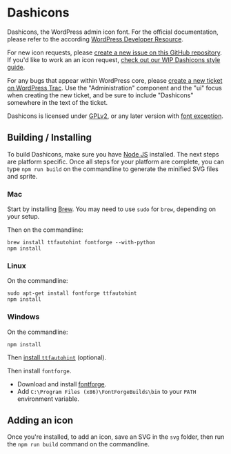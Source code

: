 # Dashicons

Dashicons, the WordPress admin icon font. For the official documentation, please refer to the according [WordPress Developer Resource](https://developer.wordpress.org/resource/dashicons/).

For new icon requests, please [create a new issue on this GitHub repository](https://github.com/WordPress/dashicons/issues/new). If you'd like to work an an icon request, [check out our WIP Dashicons style guide](https://make.wordpress.org/design/dashicons-style-guide/).

For any bugs that appear within WordPress core, please [create a new ticket on WordPress Trac](https://core.trac.wordpress.org/newticket). Use the "Administration" component and the "ui" focus when creating the new ticket, and be sure to include "Dashicons" somewhere in the text of the ticket.

Dashicons is licensed under [GPLv2](http://www.gnu.org/licenses/gpl-2.0.html), or any later version with [font exception](http://www.gnu.org/licenses/gpl-faq.html#FontException).

## Building / Installing

To build Dashicons, make sure you have <a href="https://nodejs.org">Node JS</a> installed. The next steps are platform specific. Once all steps for your platform are complete, you can type `npm run build` on the commandline to generate the minified SVG files and sprite.

### Mac

Start by installing <a href="https://brew.sh/">Brew</a>. You may need to use `sudo` for `brew`, depending on your setup.

Then on the commandline:

```
brew install ttfautohint fontforge --with-python
npm install
```

### Linux

On the commandline:

```
sudo apt-get install fontforge ttfautohint
npm install
```

### Windows

On the commandline:

```
npm install
```

Then [install `ttfautohint`](http://www.freetype.org/ttfautohint/#download) (optional).

Then install `fontforge`.
* Download and install [fontforge](http://fontforge.github.io/en-US/downloads/windows/).
* Add `C:\Program Files (x86)\FontForgeBuilds\bin` to your `PATH` environment variable.

## Adding an icon

Once you're installed, to add an icon, save an SVG in the `svg` folder, then run the `npm run build` command on the commandline.
